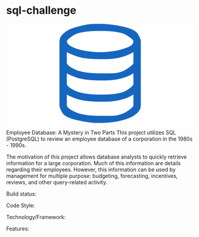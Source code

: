 # sql-challenge
![image of HW](https://github.com/BPayne-216/sql-challenge/blob/master/EmployeeSQL/logo.png)


Employee Database: A Mystery in Two Parts
This project utilizes SQL (PostgreSQL) to review an employee database of a corporation in the 1980s - 1990s.

The motivation of this project allows database analysts to quickly retrieve information for a large corporation.  Much of this information are details regarding their employees.  However, this information can be used by management for multiple purpose: budgeting, forecasting, incentives, reviews, and other query-related activity.

Build status: 

Code Style:

Technology/Framework:

Features:
